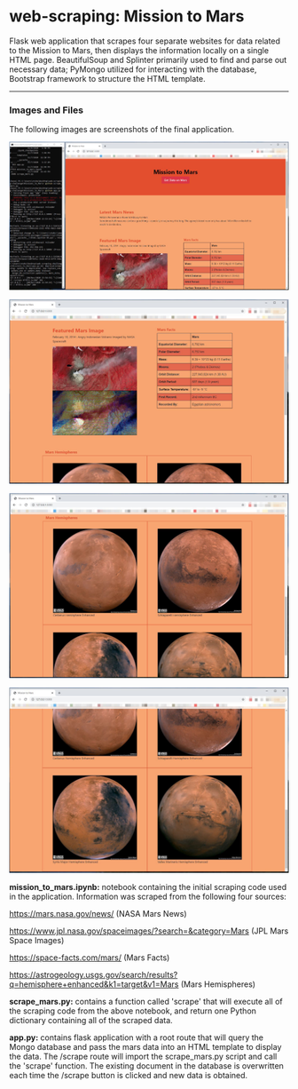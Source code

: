 # web-scraping: Mission to Mars

Flask web application that scrapes four separate websites for data related to the Mission to Mars, then displays the information locally on a single HTML page.  BeautifulSoup and Splinter primarily used to find and parse out necessary data; PyMongo utilized for interacting with the database, Bootstrap framework to structure the HTML template.

- - -

### Images and Files

The following images are screenshots of the final application.

![1](Missions_to_Mars/1.JPG)

![2](Missions_to_Mars/2.JPG)

![3](Missions_to_Mars/3.JPG)

![4](Missions_to_Mars/4.JPG)

**mission_to_mars.ipynb:** notebook containing the initial scraping code used in the application.  Information was scraped from the following four sources:

https://mars.nasa.gov/news/ (NASA Mars News)

https://www.jpl.nasa.gov/spaceimages/?search=&category=Mars (JPL Mars Space Images)

https://space-facts.com/mars/ (Mars Facts)

https://astrogeology.usgs.gov/search/results?q=hemisphere+enhanced&k1=target&v1=Mars (Mars Hemispheres)

**scrape_mars.py:** contains a function called 'scrape' that will execute all of the scraping code from the above notebook, and return one Python dictionary containing all of the scraped data.

**app.py:** contains flask application with a root route that will query the Mongo database and pass the mars data into an HTML template to display the data.  The /scrape route will import the scrape_mars.py script and call the 'scrape' function.  The existing document in the database is overwritten each time the /scrape button is clicked and new data is obtained.